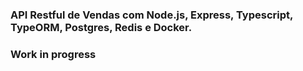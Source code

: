 ### API Restful de Vendas com Node.js, Express, Typescript, TypeORM, Postgres, Redis e Docker.
### Work in progress
